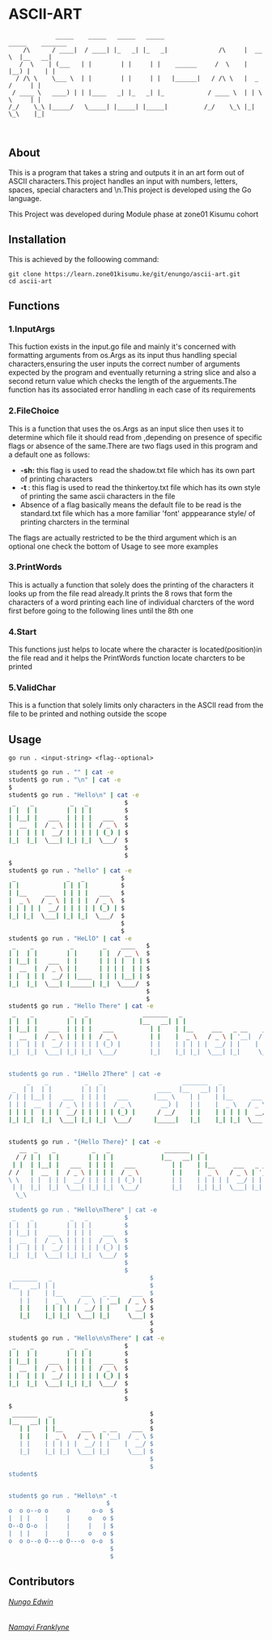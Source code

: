 # ASCII-ART
```
             _____    _____   _____   _____                       _____    _______  
    /\      / ____|  / ____| |_   _| |_   _|              /\     |  __ \  |__   __| 
   /  \    | (___   | |        | |     | |    ______     /  \    | |__) |    | |    
  / /\ \    \___ \  | |        | |     | |   |______|   / /\ \   |  _  /     | |    
 / ____ \   ____) | | |____   _| |_   _| |_            / ____ \  | | \ \     | |    
/_/    \_\ |_____/   \_____| |_____| |_____|          /_/    \_\ |_|  \_\    |_|    
   
            
```                                                                           

## About
This is a program that takes a string and outputs it in an art form out of ASCII characters.This project  handles an input with numbers, letters, spaces, special characters and \n.This project is developed using the Go language.

This Project was developed during Module phase at zone01 Kisumu cohort 
## Installation
This is achieved by the folloowing command:

    git clone https://learn.zone01kisumu.ke/git/enungo/ascii-art.git
    cd ascii-art

## Functions
### 1.InputArgs
This fuction exists in the input.go file and mainly it's concerned with formatting arguments from os.Args as its input thus handling special characters,ensuring the user inputs the correct number of arguments expected by the program and eventually returning a string slice and also a second return value which checks the length of the arguements.The function has its associated error handling in each case of its requirements
### 2.FileChoice
This is a function that uses the os.Args as an input slice then uses it to determine which file it should read from ,depending on presence of specific flags or absence of the same.There are two flags used in this program and a default one as follows:

- <b>-sh:</b> this flag is used to read the shadow.txt file which has its own part of printing characters
- <b>-t </b>: this flag is used to read the thinkertoy.txt file which has its own style of printing the same ascii characters in the file
- Absence of a flag basically means the default file to be read is the standard.txt file which has a more familiar 'font' apppearance style/
    of printing charcters in the terminal

The flags are actually restricted to be the third argument which is an optional one 
    check the bottom of Usage to see more examples
### 3.PrintWords
This is actually a function that solely does the printing of the characters it looks up from the file read already.It prints the 8 rows that form the characters of a word printing each line of individual charcters of the word first before going to the following lines until the 8th one  
### 4.Start
This functions just helps to locate where the character is located(position)in the file read  and it helps the PrintWords function locate charcters to be printed
### 5.ValidChar
This is a function that solely limits only characters in the ASCII read from the file to be printed and nothing outside the scope

## Usage
    go run . <input-string> <flag--optional>
```bash
student$ go run . "" | cat -e
student$ go run . "\n" | cat -e
$
student$ go run . "Hello\n" | cat -e
 _    _          _   _          $
| |  | |        | | | |         $
| |__| |   ___  | | | |   ___   $
|  __  |  / _ \ | | | |  / _ \  $
| |  | | |  __/ | | | | | (_) | $
|_|  |_|  \___| |_| |_|  \___/  $
                                $
                                $
$
student$ go run . "hello" | cat -e
 _              _   _          $
| |            | | | |         $
| |__     ___  | | | |   ___   $
|  _ \   / _ \ | | | |  / _ \  $
| | | | |  __/ | | | | | (_) | $
|_| |_|  \___| |_| |_|  \___/  $
                               $
                               $
student$ go run . "HeLlO" | cat -e
 _    _          _        _    ____   $
| |  | |        | |      | |  / __ \  $
| |__| |   ___  | |      | | | |  | | $
|  __  |  / _ \ | |      | | | |  | | $
| |  | | |  __/ | |____  | | | |__| | $
|_|  |_|  \___| |______| |_|  \____/  $
                                      $
                                      $
student$ go run . "Hello There" | cat -e
 _    _          _   _               _______   _                           $
| |  | |        | | | |             |__   __| | |                          $
| |__| |   ___  | | | |   ___          | |    | |__     ___   _ __    ___  $
|  __  |  / _ \ | | | |  / _ \         | |    |  _ \   / _ \ | '__|  / _ \ $
| |  | | |  __/ | | | | | (_) |        | |    | | | | |  __/ | |    |  __/ $
|_|  |_|  \___| |_| |_|  \___/         |_|    |_| |_|  \___| |_|     \___| $
                                                                           $
                                                                           $
student$ go run . "1Hello 2There" | cat -e
     _    _          _   _                      _______   _                           $
 _  | |  | |        | | | |              ____  |__   __| | |                          $
/ | | |__| |   ___  | | | |   ___       |___ \    | |    | |__     ___   _ __    ___  $
| | |  __  |  / _ \ | | | |  / _ \        __) |   | |    |  _ \   / _ \ | '__|  / _ \ $
| | | |  | | |  __/ | | | | | (_) |      / __/    | |    | | | | |  __/ | |    |  __/ $
|_| |_|  |_|  \___| |_| |_|  \___/      |_____|   |_|    |_| |_|  \___| |_|     \___| $
                                                                                      $
                                                                                      $
student$ go run . "{Hello There}" | cat -e
   __  _    _          _   _               _______   _                           __    $
  / / | |  | |        | | | |             |__   __| | |                          \ \   $
 | |  | |__| |   ___  | | | |   ___          | |    | |__     ___   _ __    ___   | |  $
/ /   |  __  |  / _ \ | | | |  / _ \         | |    |  _ \   / _ \ | '__|  / _ \   \ \ $
\ \   | |  | | |  __/ | | | | | (_) |        | |    | | | | |  __/ | |    |  __/   / / $
 | |  |_|  |_|  \___| |_| |_|  \___/         |_|    |_| |_|  \___| |_|     \___|  | |  $
  \_\                                                                            /_/   $
                                                                                       $
student$ go run . "Hello\nThere" | cat -e
 _    _          _   _          $
| |  | |        | | | |         $
| |__| |   ___  | | | |   ___   $
|  __  |  / _ \ | | | |  / _ \  $
| |  | | |  __/ | | | | | (_) | $
|_|  |_|  \___| |_| |_|  \___/  $
                                $
                                $
 _______   _                           $
|__   __| | |                          $
   | |    | |__     ___   _ __    ___  $
   | |    |  _ \   / _ \ | '__|  / _ \ $
   | |    | | | | |  __/ | |    |  __/ $
   |_|    |_| |_|  \___| |_|     \___| $
                                       $
                                       $
student$ go run . "Hello\n\nThere" | cat -e
 _    _          _   _          $
| |  | |        | | | |         $
| |__| |   ___  | | | |   ___   $
|  __  |  / _ \ | | | |  / _ \  $
| |  | | |  __/ | | | | | (_) | $
|_|  |_|  \___| |_| |_|  \___/  $
                                $
                                $
$
 _______   _                           $
|__   __| | |                          $
   | |    | |__     ___   _ __    ___  $
   | |    |  _ \   / _ \ | '__|  / _ \ $
   | |    | | | | |  __/ | |    |  __/ $
   |_|    |_| |_|  \___| |_|     \___| $
                                       $
                                       $
student$


student$ go run . "Hello\n" -t 
                           $
o  o o--o o     o      o-o  $
|  | |    |     |     o   o $
O--O O-o  |     |     |   | $
|  | |    |     |     o   o $
o  o o--o O---o O---o  o-o  $
                            $
                            $


```


## Contributors

###### [Nungo Edwin](https://github.com/NungoEdwin)
###### [Namayi Franklyne](https://github.com/fnamayi)
